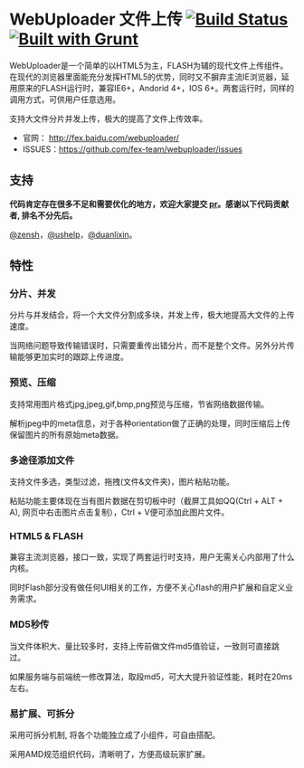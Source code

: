 WebUploader 文件上传 [![Build Status](https://secure.travis-ci.org/fex-team/webuploader.png?branch=master)](http://travis-ci.org/fex-team/webuploader) [![Built with Grunt](https://cdn.gruntjs.com/builtwith.png)](http://gruntjs.com/)
========

WebUploader是一个简单的以HTML5为主，FLASH为辅的现代文件上传组件。在现代的浏览器里面能充分发挥HTML5的优势，同时又不摒弃主流IE浏览器，延用原来的FLASH运行时，兼容IE6+，Andorid 4+，IOS
6+。两套运行时，同样的调用方式，可供用户任意选用。

支持大文件分片并发上传，极大的提高了文件上传效率。

- 官网： http://fex.baidu.com/webuploader/
- ISSUES：https://github.com/fex-team/webuploader/issues

## 支持

**代码肯定存在很多不足和需要优化的地方，欢迎大家提交 [pr](https://help.github.com/articles/using-pull-requests)。**感谢**以下代码贡献者, 排名不分先后。**

[@zensh](https://github.com/zensh)，[@ushelp](https://github.com/ushelp)，[@duanlixin](https://github.com/duanlixin)。

## 特性

### 分片、并发

分片与并发结合，将一个大文件分割成多块，并发上传，极大地提高大文件的上传速度。

当网络问题导致传输错误时，只需要重传出错分片，而不是整个文件。另外分片传输能够更加实时的跟踪上传进度。

### 预览、压缩

支持常用图片格式jpg,jpeg,gif,bmp,png预览与压缩，节省网络数据传输。

解析jpeg中的meta信息，对于各种orientation做了正确的处理，同时压缩后上传保留图片的所有原始meta数据。

### 多途径添加文件

支持文件多选，类型过滤，拖拽(文件&文件夹)，图片粘贴功能。

粘贴功能主要体现在当有图片数据在剪切板中时（截屏工具如QQ(Ctrl + ALT + A), 网页中右击图片点击复制），Ctrl + V便可添加此图片文件。

### HTML5 & FLASH

兼容主流浏览器，接口一致，实现了两套运行时支持，用户无需关心内部用了什么内核。

同时Flash部分没有做任何UI相关的工作，方便不关心flash的用户扩展和自定义业务需求。

### MD5秒传

当文件体积大、量比较多时，支持上传前做文件md5值验证，一致则可直接跳过。

如果服务端与前端统一修改算法，取段md5，可大大提升验证性能，耗时在20ms左右。

### 易扩展、可拆分

采用可拆分机制, 将各个功能独立成了小组件，可自由搭配。

采用AMD规范组织代码，清晰明了，方便高级玩家扩展。
